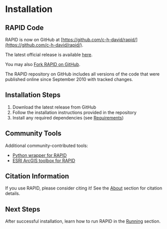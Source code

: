 # Installation

## RAPID Code

RAPID is now on GitHub at [https://github.com/c-h-david/rapid/](https://github.com/c-h-david/rapid/).

The latest official release is available [here](https://github.com/c-h-david/rapid/releases/latest).

You may also [Fork RAPID on GitHub](https://github.com/c-h-david/rapid/fork).

The RAPID repository on GitHub includes all versions of the code that were published online since September 2010 with tracked changes.

## Installation Steps

1. Download the latest release from GitHub
2. Follow the installation instructions provided in the repository
3. Install any required dependencies (see [Requirements](requirements.md))

## Community Tools

Additional community-contributed tools:

- [Python wrapper for RAPID](https://github.com/erdc-cm/RAPIDpy)
- [ESRI ArcGIS toolbox for RAPID](https://github.com/Esri/python-toolbox-for-rapid)

## Citation Information

If you use RAPID, please consider citing it! See the [About](../../about/publications.md) section for citation details.

## Next Steps

After successful installation, learn how to run RAPID in the [Running](running.md) section.